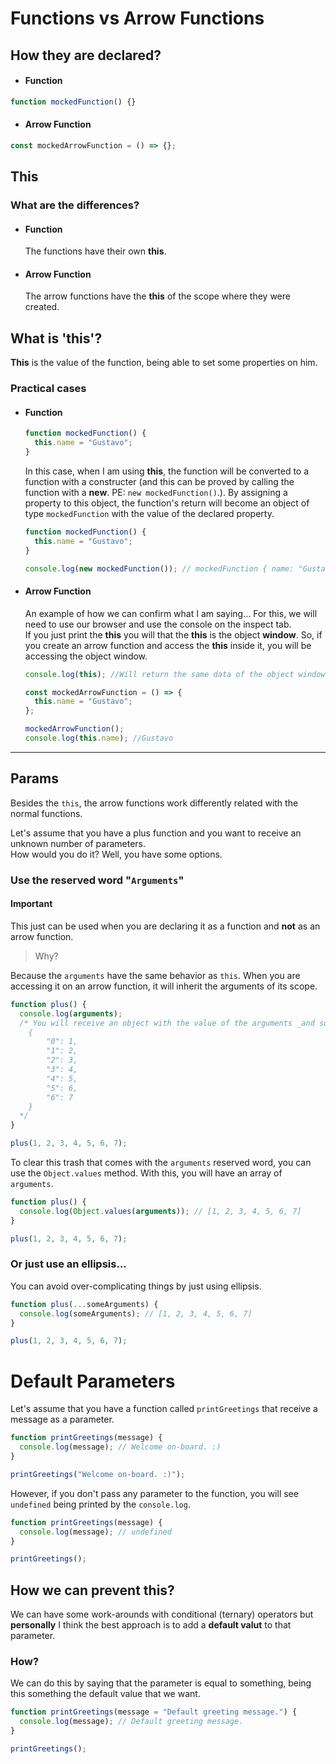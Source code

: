 # Functions vs Arrow Functions

## How they are declared?

- #### Function

```javascript
function mockedFunction() {}
```

- #### Arrow Function

```javascript
const mockedArrowFunction = () => {};
```

## This

### What are the differences?

- #### Function

  The functions have their own **this**.

- #### Arrow Function
  The arrow functions have the **this** of the scope where they were created.

## What is 'this'?

**This** is the value of the function, being able to set some properties on him.

### Practical cases

- #### Function

  ```javascript
  function mockedFunction() {
    this.name = "Gustavo";
  }
  ```

  In this case, when I am using **this**, the function will be converted to a function with a constructer (and this can be proved by calling the function with a **new**. PE: `new mockedFunction()`.).
  By assigning a property to this object, the function's return will become an object of type `mockedFunction` with the value of the declared property.

  ```javascript
  function mockedFunction() {
    this.name = "Gustavo";
  }

  console.log(new mockedFunction()); // mockedFunction { name: "Gustavo" }
  ```

- #### Arrow Function

  An example of how we can confirm what I am saying... For this, we will need to use our browser and use the console on the inspect tab.  
  If you just print the **this** you will that the **this** is the object **window**. So, if you create an arrow function and access the **this** inside it, you will be accessing the object window.

  ```javascript
  console.log(this); //Will return the same data of the object window.

  const mockedArrowFunction = () => {
    this.name = "Gustavo";
  };

  mockedArrowFunction();
  console.log(this.name); //Gustavo
  ```

---

## Params

Besides the `this`, the arrow functions work differently related with the normal functions.

Let's assume that you have a plus function and you want to receive an unknown number of parameters.  
How would you do it? Well, you have some options.

### Use the reserved word "`Arguments`"

#### Important

This just can be used when you are declaring it as a function and **not** as an arrow function.

> Why?

Because the `arguments` have the same behavior as `this`. When you are accessing it on an arrow function, it will inherit the arguments of its scope.

```javascript
function plus() {
  console.log(arguments);
  /* You will receive an object with the value of the arguments _and some trash_
    {
        "0": 1,
        "1": 2,
        "2": 3,
        "3": 4,
        "4": 5,
        "5": 6,
        "6": 7
    } 
  */
}

plus(1, 2, 3, 4, 5, 6, 7);
```

To clear this trash that comes with the `arguments` reserved word, you can use the `Object.values` method. With this, you will have an array of `arguments`.

```javascript
function plus() {
  console.log(Object.values(arguments)); // [1, 2, 3, 4, 5, 6, 7]
}

plus(1, 2, 3, 4, 5, 6, 7);
```

### Or just use an ellipsis...

You can avoid over-complicating things by just using ellipsis.

```javascript
function plus(...someArguments) {
  console.log(someArguments); // [1, 2, 3, 4, 5, 6, 7]
}

plus(1, 2, 3, 4, 5, 6, 7);
```

# Default Parameters

Let's assume that you have a function called `printGreetings` that receive a message as a parameter.

```javascript
function printGreetings(message) {
  console.log(message); // Welcome on-board. :)
}

printGreetings("Welcome on-board. :)");
```

However, if you don't pass any parameter to the function, you will see `undefined` being printed by the `console.log`.

```javascript
function printGreetings(message) {
  console.log(message); // undefined
}

printGreetings();
```

## How we can prevent this?

We can have some work-arounds with conditional (ternary) operators but **personally** I think the best approach is to add a **default valut** to that parameter.

### How?

We can do this by saying that the parameter is equal to something, being this something the default value that we want.

```javascript
function printGreetings(message = "Default greeting message.") {
  console.log(message); // Default greeting message.
}

printGreetings();
```
